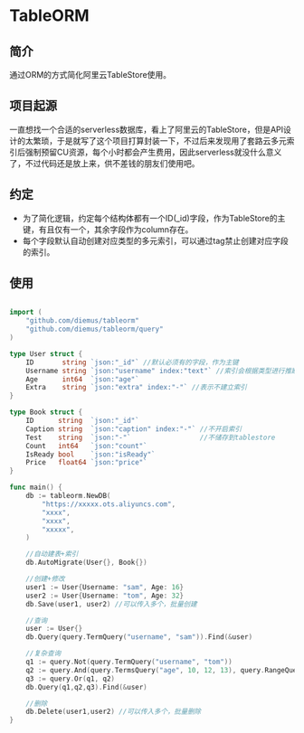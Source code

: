 # TableORM
## 简介
通过ORM的方式简化阿里云TableStore使用。
## 项目起源
一直想找一个合适的serverless数据库，看上了阿里云的TableStore，但是API设计的太繁琐，于是就写了这个项目打算封装一下，不过后来发现用了套路云多元索引后强制预留CU资源，每个小时都会产生费用，因此serverless就没什么意义了，不过代码还是放上来，供不差钱的朋友们使用吧。

## 约定

+ 为了简化逻辑，约定每个结构体都有一个ID(_id)字段，作为TableStore的主键，有且仅有一个，其余字段作为column存在。
+ 每个字段默认自动创建对应类型的多元索引，可以通过tag禁止创建对应字段的索引。

## 使用
```go

import (
	"github.com/diemus/tableorm"
	"github.com/diemus/tableorm/query"
)

type User struct {
	ID       string `json:"_id"` //默认必须有的字段，作为主键
	Username string `json:"username" index:"text"` //索引会根据类型进行推断，但是也可以主动指定
	Age      int64  `json:"age"`
	Extra    string `json:"extra" index:"-"` //表示不建立索引
}

type Book struct {
	ID      string  `json:"_id"`
	Caption string  `json:"caption" index:"-"` //不开启索引
	Test    string  `json:"-"`                 //不储存到tablestore
	Count   int64   `json:"count"`
	IsReady bool    `json:"isReady"`
	Price   float64 `json:"price"`
}

func main() {
	db := tableorm.NewDB(
		"https://xxxxx.ots.aliyuncs.com",
		"xxxx",
		"xxxx",
		"xxxxx",
	)

	//自动建表+索引
	db.AutoMigrate(User{}, Book{})

	//创建+修改
	user1 := User{Username: "sam", Age: 16}
	user2 := User{Username: "tom", Age: 32}
	db.Save(user1, user2) //可以传入多个，批量创建

	//查询
	user := User{}
	db.Query(query.TermQuery("username", "sam")).Find(&user)

	//复杂查询
	q1 := query.Not(query.TermQuery("username", "tom"))
	q2 := query.And(query.TermsQuery("age", 10, 12, 13), query.RangeQuery("age", ">", 15))
	q3 := query.Or(q1, q2)
	db.Query(q1,q2,q3).Find(&user)

	//删除
	db.Delete(user1,user2) //可以传入多个，批量删除
}


```